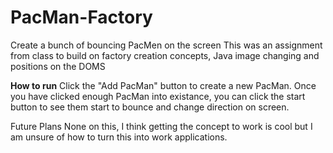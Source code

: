 # PacMan-Factory
Create a bunch of bouncing PacMen on the screen
This was an assignment from class to build on factory creation concepts, Java image changing and positions on the DOMS

**How to run**
Click the "Add PacMan" button to create a new PacMan. Once you have clicked enough PacMan into existance, you can click the start button to see them start to bounce and change direction on screen.

Future Plans
None on this, I think getting the concept to work is cool but I am unsure of how to turn this into work applications.
